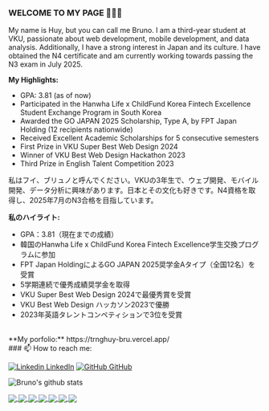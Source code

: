 ### WELCOME TO MY PAGE 👋👋👋
My name is Huy, but you can call me Bruno. I am a third-year student at VKU, passionate about web development, mobile development, and data analysis. Additionally, I have a strong interest in Japan and its culture. I have obtained the N4 certificate and am currently working towards passing the N3 exam in July 2025.

**My Highlights:**
- GPA: 3.81 (as of now)
- Participated in the Hanwha Life x ChildFund Korea Fintech Excellence Student Exchange Program in South Korea
- Awarded the GO JAPAN 2025 Scholarship, Type A, by FPT Japan Holding (12 recipients nationwide)
- Received Excellent Academic Scholarships for 5 consecutive semesters
- First Prize in VKU Super Best Web Design 2024
- Winner of VKU Best Web Design Hackathon 2023
- Third Prize in English Talent Competition 2023

私はフイ、ブリュノと呼んでください。VKUの3年生で、ウェブ開発、モバイル開発、データ分析に興味があります。日本とその文化も好きです。N4資格を取得し、2025年7月のN3合格を目指しています。

**私のハイライト:**
- GPA：3.81（現在までの成績）
- 韓国のHanwha Life x ChildFund Korea Fintech Excellence学生交換プログラムに参加
- FPT Japan HoldingによるGO JAPAN 2025奨学金Aタイプ（全国12名）を受賞
- 5学期連続で優秀成績奨学金を取得
- VKU Super Best Web Design 2024で最優秀賞を受賞
- VKU Best Web Design ハッカソン2023で優勝
- 2023年英語タレントコンペティションで3位を受賞
<br>
**My porfolio:** https://trnghuy-bru.vercel.app/
<br>
### 📫 How to reach me: 

[![Linkedin](https://i.stack.imgur.com/gVE0j.png) LinkedIn](https://www.linkedin.com/in/trnghuy/) [![GitHub](https://i.stack.imgur.com/tskMh.png) GitHub](https://github.com/trnghuybru) 



![Bruno's github stats](https://github-readme-stats-git-masterrstaa-rickstaa.vercel.app/api?username=trnghuybru&show_icons=true&theme=tokyonight&hide=contribs,prs,issues)

<a href="https://github.com/trnghuybru/emplaner-server/">
  <!-- Change the `github-readme-stats.anuraghazra1.vercel.app` to `github-readme-stats.vercel.app`  -->
  <img align="center" src="https://github-readme-stats.anuraghazra1.vercel.app/api/pin/?username=trnghuybru&repo=emplaner-server&theme=radical" />
</a>    
<a href="https://github.com/trnghuybru/EmplannerApp/">
  <!-- Change the `github-readme-stats.anuraghazra1.vercel.app` to `github-readme-stats.vercel.app`  -->
  <img align="center" src="https://github-readme-stats.anuraghazra1.vercel.app/api/pin/?username=trnghuybru&repo=EmplannerApp&theme=merko" />
</a>

<a href="https://github.com/trnghuybru/licence_plate_detection/">
  <!-- Change the `github-readme-stats.anuraghazra1.vercel.app` to `github-readme-stats.vercel.app`  -->
  <img align="center" src="https://github-readme-stats.anuraghazra1.vercel.app/api/pin/?username=trnghuybru&repo=licence_plate_detection&theme=gruvbox" />
</a>    
<a href="https://github.com/trnghuybru/take-it-easy/">
  <!-- Change the `github-readme-stats.anuraghazra1.vercel.app` to `github-readme-stats.vercel.app`  -->
  <img align="center" src="https://github-readme-stats.anuraghazra1.vercel.app/api/pin/?username=trnghuybru&repo=take-it-easy&theme=dark" />
</a>

<a href="https://github.com/trnghuybru/FinalBWD/">
  <!-- Change the `github-readme-stats.anuraghazra1.vercel.app` to `github-readme-stats.vercel.app`  -->
  <img align="center" src="https://github-readme-stats.anuraghazra1.vercel.app/api/pin/?username=trnghuybru&repo=FinalBWD&theme=onedark" />
</a>    

<a href="https://github.com/trnghuybru/RMI_Server/">
  <!-- Change the `github-readme-stats.anuraghazra1.vercel.app` to `github-readme-stats.vercel.app`  -->
  <img align="center" src="https://github-readme-stats.anuraghazra1.vercel.app/api/pin/?username=trnghuybru&repo=RMI_Server&theme=radical" />
</a>    
<a href="https://github.com/trnghuybru/BWD2024/">
  <!-- Change the `github-readme-stats.anuraghazra1.vercel.app` to `github-readme-stats.vercel.app`  -->
  <img align="center" src="https://github-readme-stats.anuraghazra1.vercel.app/api/pin/?username=bobaonhan123&repo=BWD2024&theme=merko" />
</a>

